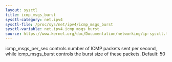 ```yaml
---
layout: sysctl
title: icmp_msgs_burst
sysctl-category: net.ipv4
sysctl-file: /proc/sys/net/ipv4/icmp_msgs_burst
sysctl-variable: net.ipv4.icmp_msgs_burst
source: https://www.kernel.org/doc/Documentation/networking/ip-sysctl.txt
---
```

icmp_msgs_per_sec controls number of ICMP packets sent per second,
while icmp_msgs_burst controls the burst size of these packets.
Default: 50

